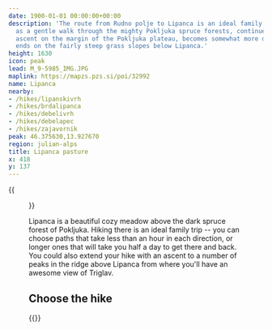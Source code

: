 ```yaml
---
date: 1900-01-01 00:00:00+00:00
description: 'The route from Rudno polje to Lipanca is an ideal family trip: it starts
  as a gentle walk through the mighty Pokljuka spruce forests, continues with a slight
  ascent on the margin of the Pokljuka plateau, becomes somewhat more diverse and
  ends on the fairly steep grass slopes below Lipanca.'
height: 1630
icon: peak
lead: M_9-5985_IMG.JPG
maplink: https://mapzs.pzs.si/poi/32992
name: Lipanca
nearby:
- /hikes/lipanskivrh
- /hikes/brdalipanca
- /hikes/debelivrh
- /hikes/debelapec
- /hikes/zajavornik
peak: 46.375630,13.927670
region: julian-alps
title: Lipanca pasture
x: 418
y: 137
---
```

{{<figure src="M_9-5985_IMG.JPG">}}

Lipanca is a beautiful cozy meadow above the dark spruce forest of Pokljuka. Hiking there is an ideal family trip -- you can choose paths that take less than an hour in each direction, or longer ones that will take you half a day to get there and back.  You could also extend your hike with an ascent to a number of peaks in the ridge above Lipanca from where you'll have an awesome view of Triglav.

## Choose the hike

{{<multipath-hike-short>}}
